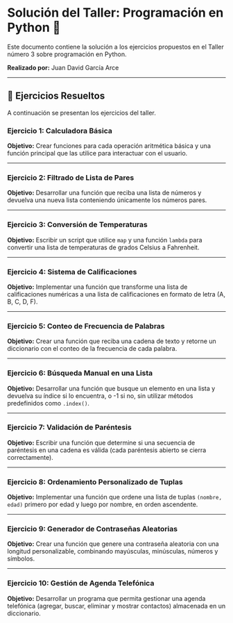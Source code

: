 # Solución del Taller: Programación en Python 🐍

Este documento contiene la solución a los ejercicios propuestos en el Taller número 3 sobre programación en Python.

**Realizado por:** Juan David García Arce

---

## 📝 Ejercicios Resueltos

A continuación se presentan los ejercicios del taller.

### **Ejercicio 1: Calculadora Básica**

**Objetivo:** Crear funciones para cada operación aritmética básica y una función principal que las utilice para interactuar con el usuario.

---

### **Ejercicio 2: Filtrado de Lista de Pares**

**Objetivo:** Desarrollar una función que reciba una lista de números y devuelva una nueva lista conteniendo únicamente los números pares.

---

### **Ejercicio 3: Conversión de Temperaturas**

**Objetivo:** Escribir un script que utilice `map` y una función `lambda` para convertir una lista de temperaturas de grados Celsius a Fahrenheit.

---

### **Ejercicio 4: Sistema de Calificaciones**

**Objetivo:** Implementar una función que transforme una lista de calificaciones numéricas a una lista de calificaciones en formato de letra (A, B, C, D, F).

---

### **Ejercicio 5: Conteo de Frecuencia de Palabras**

**Objetivo:** Crear una función que reciba una cadena de texto y retorne un diccionario con el conteo de la frecuencia de cada palabra.

---

### **Ejercicio 6: Búsqueda Manual en una Lista**

**Objetivo:** Desarrollar una función que busque un elemento en una lista y devuelva su índice si lo encuentra, o -1 si no, sin utilizar métodos predefinidos como `.index()`.

---

### **Ejercicio 7: Validación de Paréntesis**

**Objetivo:** Escribir una función que determine si una secuencia de paréntesis en una cadena es válida (cada paréntesis abierto se cierra correctamente).

---

### **Ejercicio 8: Ordenamiento Personalizado de Tuplas**

**Objetivo:** Implementar una función que ordene una lista de tuplas `(nombre, edad)` primero por edad y luego por nombre, en orden ascendente.

---

### **Ejercicio 9: Generador de Contraseñas Aleatorias**

**Objetivo:** Crear una función que genere una contraseña aleatoria con una longitud personalizable, combinando mayúsculas, minúsculas, números y símbolos.

---

### **Ejercicio 10: Gestión de Agenda Telefónica**

**Objetivo:** Desarrollar un programa que permita gestionar una agenda telefónica (agregar, buscar, eliminar y mostrar contactos) almacenada en un diccionario.